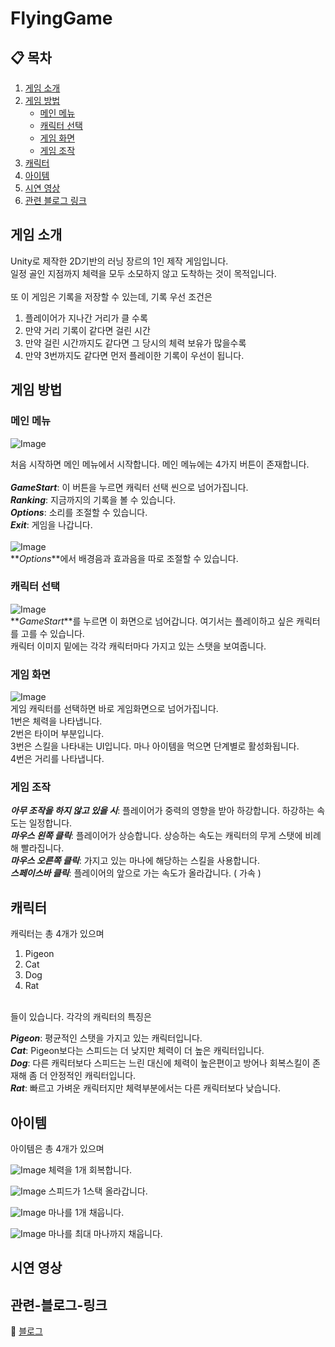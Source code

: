 # FlyingGame

## 📋 목차
1. [게임 소개](#게임-소개)
2. [게임 방법](#게임-방법)
    - [메인 메뉴](#메인-메뉴)
    - [캐릭터 선택](#캐릭터-선택)
    - [게임 화면](#게임-화면) 
    - [게임 조작](#게임-조작)
3. [캐릭터](#캐릭터)
4. [아이템](#아이템)
5. [시연 영상](#시연-영상)
6. [관련 블로그 링크](#관련-블로그-링크)


## 게임 소개
Unity로 제작한 2D기반의 러닝 장르의 1인 제작 게임입니다.
<br>
일정 골인 지점까지 체력을 모두 소모하지 않고 도착하는 것이 목적입니다.
<br>
<br>
또 이 게임은 기록을 저장할 수 있는데, 기록 우선 조건은 
<br>
1. 플레이어가 지나간 거리가 클 수록
2. 만약 거리 기록이 같다면 걸린 시간
3. 만약 걸린 시간까지도 같다면 그 당시의 체력 보유가 많을수록
4. 만약 3번까지도 같다면 먼저 플레이한 기록이 우선이 됩니다.

## 게임 방법
### 메인 메뉴
![Image](https://github.com/user-attachments/assets/7a3a906b-3cf9-432e-abb9-c6e4c579d6bb)


처음 시작하면 메인 메뉴에서 시작합니다.
메인 메뉴에는 4가지 버튼이 존재합니다.
<br>
<br>
**_GameStart_**: 이 버튼을 누르면 캐릭터 선택 씬으로 넘어가집니다.
<br>
**_Ranking_**: 지금까지의 기록을 볼 수 있습니다.
<br>
**_Options_**: 소리를 조절할 수 있습니다.
<br>
**_Exit_**: 게임을 나갑니다.
<br>
<br>
![Image](https://github.com/user-attachments/assets/79d047c7-0b76-4d00-bbc9-11a10736da22)
<br>
**_Options_**에서 배경음과 효과음을 따로 조절할 수 있습니다.

### 캐릭터 선택
![Image](https://github.com/user-attachments/assets/63cc4ece-0224-4ad9-a02e-208129bf3ed6)
<br>
**_GameStart_**를 누르면 이 화면으로 넘어갑니다. 여기서는 플레이하고 싶은 캐릭터를 고를 수 있습니다.
<br>
캐릭터 이미지 밑에는 각각 캐릭터마다 가지고 있는 스탯을 보여줍니다.

### 게임 화면
![Image](https://github.com/user-attachments/assets/a6575cf6-e320-4063-8b12-af5d05fd69c3)
<br>
게임 캐릭터를 선택하면 바로 게임화면으로 넘어가집니다.
<br>
1번은 체력을 나타냅니다.
<br>
2번은 타이머 부분입니다.
<br>
3번은 스킬을 나타내는 UI입니다. 마나 아이템을 먹으면 단계별로 활성화됩니다.
<br>
4번은 거리를 나타냅니다.

### 게임 조작
**_아무 조작을 하지 않고 있을 시_**: 플레이어가 중력의 영향을 받아 하강합니다. 하강하는 속도는 일정합니다.
<br>
**_마우스 왼쪽 클릭_**: 플레이어가 상승합니다. 상승하는 속도는 캐릭터의 무게 스탯에 비례해 빨라집니다.
<br>
**_마우스 오른쪽 클릭_**: 가지고 있는 마나에 해당하는 스킬을 사용합니다.
<br>
**_스페이스바 클릭_**: 플레이어의 앞으로 가는 속도가 올라갑니다. ( 가속 )

## 캐릭터
캐릭터는 총 4개가 있으며
1. Pigeon
2. Cat
3. Dog
4. Rat
<br>
들이 있습니다.
각각의 캐릭터의 특징은
<br>

**_Pigeon_**: 평균적인 스탯을 가지고 있는 캐릭터입니다.
<br>
**_Cat_**: Pigeon보다는 스피드는 더 낮지만 체력이 더 높은 캐릭터입니다.
<br>
**_Dog_**: 다른 캐릭터보다 스피드는 느린 대신에 체력이 높은편이고 방어나 회복스킬이 존재해 좀 더 안정적인 캐릭터입니다.
<br>
**_Rat_**: 빠르고 가벼운 캐릭터지만 체력부분에서는 다른 캐릭터보다 낮습니다.

## 아이템
아이템은 총 4개가 있으며
<br>

![Image](https://github.com/user-attachments/assets/8253694d-9010-451d-bd61-2d7fa79fdbcf)
체력을 1개 회복합니다.
<br>

![Image](https://github.com/user-attachments/assets/739bb2d8-0986-4ea3-90ea-460931f2d391)
스피드가 1스택 올라갑니다.
<br>

![Image](https://github.com/user-attachments/assets/5de87814-85eb-435b-aa1e-b68438ce9eea)
마나를 1개 채웁니다.
<br>

![Image](https://github.com/user-attachments/assets/28e10f67-e528-4fc0-821c-69d31f1d7e36)
마나를 최대 마나까지 채웁니다.
<br>

## 시연 영상


## 관련-블로그-링크
🔗 [블로그](https://blog.naver.com/super_power_man/223859651174)
